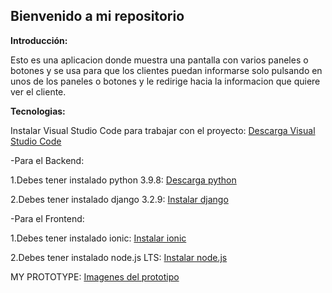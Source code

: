 ## Bienvenido a mi repositorio

**Introducción:**

Esto es una aplicacion donde muestra una pantalla con varios paneles o botones y se usa para que los clientes puedan informarse solo pulsando en unos de los paneles o botones y le redirige hacia la informacion que quiere ver el cliente.

**Tecnologias:**

Instalar Visual Studio Code para trabajar con el proyecto:
[Descarga Visual Studio Code](https://code.visualstudio.com/)

-Para el Backend:

1.Debes tener instalado python 3.9.8: 
[Descarga python](https://www.python.org/downloads/windows/)

2.Debes tener instalado django 3.2.9: 
[Instalar django](https://docs.djangoproject.com/en/3.2/topics/install/)

-Para el Frontend:

1.Debes tener instalado ionic: 
[Instalar ionic](https://ionicframework.com/docs/intro/cli)

2.Debes tener instalado node.js LTS:
[Instalar node.js](https://nodejs.org/en/)

MY PROTOTYPE:
[Imagenes del prototipo](https://github.com/shengdong99/Proyecto_django_ionic/blob/master/image.md)
